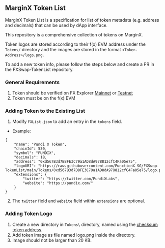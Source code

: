 ## MarginX Token List
MarginX Token List is a specification for list of token metadata (e.g. address and decimals) that can be used by dApp interface. 

This repository is a comprehensive collection of tokens on MarginX.

Token logos are stored according to their f(x) EVM address under the `Tokens/` directory and the images are stored in the format `<Token-Address>/logo.png`.

To add a new token info, please follow the steps below and create a PR in the FXSwap-TokenList repository.

### General Requirements
1. Token should be verified on FX Explorer [Mainnet](https://explorer.functionx.io/) or [Testnet](https://testnet.explorer.functionx.io/)
2. Token must be on the f(x) EVM

### Adding Token to the Existing List
1. Modify `FXList.json` to add an entry in the `tokens` field.
- Example: 
```
{
    "name": "Pundi X Token",
    "chainId": 530,
    "symbol": "PUNDIX",
    "decimals": 18,
    "address": "0xd567B3d7B8FE3C79a1AD8dA978812cfC4Fa05e75",
    "logoURI": "https://raw.githubusercontent.com/FunctionX-SG/FXSwap-TokenList/main/Tokens/0xd567B3d7B8FE3C79a1AD8dA978812cfC4Fa05e75/logo.png",
    "extensions": {
        "twitter": "https://twitter.com/PundiXLabs",
        "website": "https://pundix.com/"
    }
}
```
2. The `twitter` field and `website` field within `extensions` are optional.


### Adding Token Logo
1. Create a new directory in `Tokens\` directory, named using the [checksum token address](https://web3js.readthedocs.io/en/v1.7.1/web3-utils.html#tochecksumaddress).
2. Add token image as file named logo.png inside the directory.
3. Image should not be larger than 20 KB.
